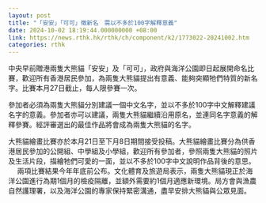 ```yaml
---
layout: post
title: "「安安」「可可」徵新名　需以不多於100字解釋意義"
date: 2024-10-02 18:19:44.000000000 +08:00
link: https://news.rthk.hk/rthk/ch/component/k2/1773022-20241002.htm
categories: rthk
---
```


中央早前贈港兩隻大熊貓「安安」及「可可」，政府與海洋公園即日起展開命名比賽，歡迎所有香港居民參加，為兩隻大熊貓提出有意義、能夠突顯牠們特質的新名字。比賽本月27日截止，每人限參賽一次。

參加者必須為兩隻大熊貓分別建議一個中文名字，並以不多於100字中文解釋建議名字的意義。參加者亦可以建議，兩隻大熊貓繼續沿用原名，並連同名字意義的解釋參賽。經評審選出的最佳作品將會成為兩隻大熊貓的名字。

大熊貓繪畫比賽亦於本月21日至下月8日期間接受投稿。大熊貓繪畫比賽分為供香港居民參加的公開組、中學組及小學組，歡迎所有參加者，參照兩隻大熊貓的照片及生活片段，描繪牠們可愛的一面，並以不多於100字中文說明作品背後的意思。
　
兩項比賽結果今年年底前公布。文化體育及旅遊局表示，兩隻大熊貓現正於海洋公園進行為期1個月的檢疫隔離，並額外需要約1個月適應新環境。局方會與漁農自然護理署，以及海洋公園的專家保持緊密溝通，盡早安排大熊貓與公眾見面。
